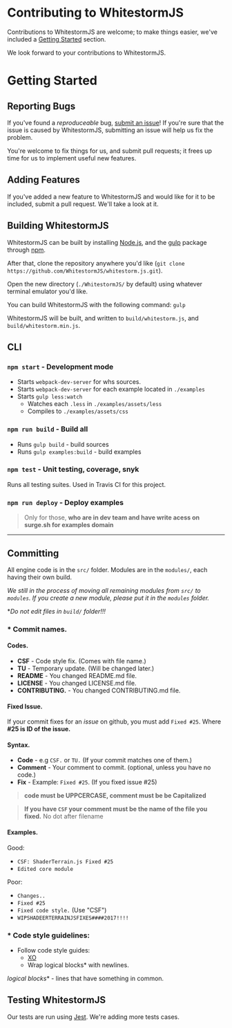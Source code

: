 # Contributing to WhitestormJS

Contributions to WhitestormJS are welcome; to make things easier, we've included a [Getting Started](#getting-started) section.

We look forward to your contributions to WhitestormJS.

# Getting Started

## Reporting Bugs

If you've found a *reproduceable* bug, [submit an issue](https://github.com/WhitestormJS/whitestorm.js/issues)! If you're sure that the issue is caused by WhitestormJS, submitting an issue will help us fix the problem.

You're welcome to fix things for us, and submit pull requests; it frees up time for us to implement useful new features.

## Adding Features

If you've added a new feature to WhitestormJS and would like for it to be included, submit a pull request. We'll take a look at it.

## Building WhitestormJS

WhitestormJS can be built by installing [Node.js](https://nodejs.org), and the [gulp](https://www.npmjs.com/package/gulp) package through [npm](https://www.npmjs.com/).

After that, clone the repository anywhere you'd like (`git clone https://github.com/WhitestormJS/whitestorm.js.git`).

Open the new directory (`./WhitestormJS/` by default) using whatever terminal emulator you'd like.

You can build WhitestormJS with the following command: `gulp`

WhitestormJS will be built, and written to `build/whitestorm.js`, and `build/whitestorm.min.js`.

## CLI

### `npm start` - Development mode
- Starts `webpack-dev-server` for whs sources.
- Starts `webpack-dev-server` for each example located in `./examples`
- Starts `gulp less:watch`
  - Watches each `.less` in `./examples/assets/less`
  - Compiles to `./examples/assets/css`
  
### `npm run build` - Build all
- Runs `gulp build` - build sources
- Runs `gulp examples:build` - build examples

### `npm test` - Unit testing, coverage, snyk
Runs all testing suites. Used in Travis CI for this project.

### `npm run deploy` - Deploy examples
> Only for those, **who are in dev team and have write acess on surge.sh for examples domain**

----

## Committing

All engine code is in the `src/` folder.
Modules are in the `modules/`, each having their own build.

_We still in the process of moving all remaining modules from `src/` to `modules`. If you create a new module, please put it in the `modules` folder._

**Do not edit files in `build/` folder!!!*

### * Commit names.

#### Codes.
 - **CSF** - Code style fix. (Comes with file name.)
 - **TU** - Temporary update. (Will be changed later.)
 - **README** - You changed README.md file.
 - **LICENSE** - You changed LICENSE.md file.
 - **CONTRIBUTING.** - You changed CONTRIBUTING.md file.



#### Fixed Issue.

If your commit fixes for an _issue_ on github, you must add `Fixed #25`. Where **#25 is ID of the issue.**



#### Syntax.

- **Code** - e.g `CSF.` or `TU.` (If your commit matches one of them.)
- **Comment** - Your comment to commit. (optional, unless you have no code.)
- **Fix** - Example: `Fixed #25`. (If you fixed issue #25)

>**code must be UPPCERCASE, comment must be be Capitalized**

>**If you have `CSF` your comment must be the name of the file you fixed.** No dot after filename


#### Examples.

Good:
 - `CSF: ShaderTerrain.js Fixed #25`
 - `Edited core module`

Poor:
 - `Changes..`
 - `Fixed #25`
 - `Fixed code style.` (Use "CSF")
 - `WIPSHADEERTERRAINJSFIXES####2017!!!!`


### * Code style guidelines:
 - Follow code style guides:
    - [XO](https://github.com/sindresorhus/xo)
    - Wrap logical blocks* with newlines.
   
_logical blocks_* - lines that have something in common.

## Testing WhitestormJS

Our tests are run using [Jest](https://facebook.github.io/jest/). We're adding more tests cases.

